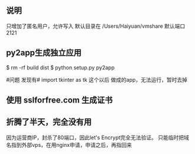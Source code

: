 ## 说明

只增加了匿名用户，允许写入
默认目录在 /Users/Haiyuan/vmshare
默认端口 2121


## py2app生成独立应用
$ rm -rf build dist
$ python setup.py py2app

#问题
发现有# import tkinter as tk 这个以后
做成的app，无法运行，暂时去掉


## 使用 sslforfree.com 生成证书

## 折腾了半天，完全没有用
因为运营商IP，封杀了80端口，因此let's Encrypt完全无法验证。
只能临时把域名指到外部vps，在用nginx申请，申请之后，再指回来

